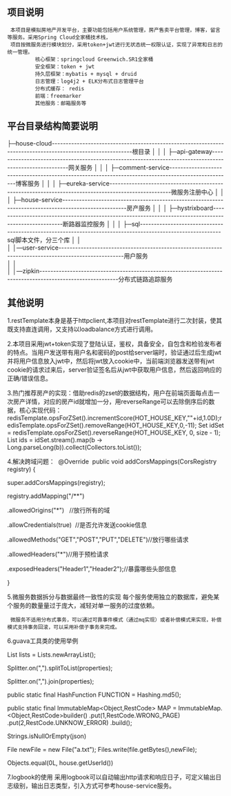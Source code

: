 ## 项目说明 ##
     本项目是模拟房地产开发平台，主要功能包括用户系统管理，房产售卖平台管理，博客，留言等服务。采用Spring Cloud全家桶技术栈，
     项目按微服务进行模块划分，采用token+jwt进行无状态统一权限认证，实现了异常和日志的统一管理。
             核心框架：springcloud Greenwich.SR1全家桶
             安全框架：token + jwt
             持久层框架：mybatis + mysql + druid
             日志管理：log4j2 + ELK分布式日志管理平台
             分布式缓存： redis
             前端：freemarker
             其他服务：邮箱服务等
     
## 平台目录结构简要说明 ##

├─house-cloud-----------------------------------------------------------------------------------------------------------根目录
│  │
│  ├─api-gateway--------------------------------------------------------------------------------------------------------网关服务
│  │
│  ├─comment-service----------------------------------------------------------------------------------------------------博客服务
│  │
│  ├─eureka-service----------------------------------------------------------------------------------------------------微服务注册中心
│  │
│  ├─house-service-----------------------------------------------------------------------------------------------------房产服务
│  │
│  ├─hystrixboard------------------------------------------------------------------------------------------------------断路器监控服务
│  │
│  ├─sql-----------------------------------------------------------------------------------------------------------sql脚本文件，分三个库
│  │  
│  │—user-service-----------------------------------------------------------------------------------------------------用户服务  
│  │  
│  │—zipkin----------------------------------------------------------------------------------------------------------分布式链路追踪服务  

## 其他说明 ##
 1.restTemplate本身是基于httpclient,本项目对restTemplate进行二次封装，使其既支持直连调用，又支持以loadbalance方式进行调用。
 
 2.本项目采用jwt+token实现了登陆认证，鉴权，具备安全，自包含和检验发布者的特点。当用户发送带有用户名和密码的post给server端时，验证通过后生成jwt并将用户信息放入jwt中，然后将jwt放入cookie中，当前端浏览器发送带有jwt cookie的请求过来后，server验证签名后从jwt中获取用户信息，然后返回响应的正确/错误信息。
 
 3.热门推荐房产的实现：借助redis的zset的数据结构，用户在前端页面每点击一次房产详情，对应的房产id就增加一分，用reverseRange可以去除倒序后的数据，核心实现代码：
 redisTemplate.opsForZSet().incrementScore(HOT_HOUSE_KEY,""+id,1.0D);redisTemplate.opsForZSet().removeRange(HOT_HOUSE_KEY,0,-11);
 Set<String> idSet = redisTemplate.opsForZSet().reverseRange(HOT_HOUSE_KEY, 0, size - 1);
List<Long> ids = idSet.stream().map(b -> 
Long.parseLong(b)).collect(Collectors.toList());
        
4.解决跨域问题：
 @Override  public void addCorsMappings(CorsRegistry registry) {  
 
 super.addCorsMappings(registry);   
 
 registry.addMapping("/**")  
 
 .allowedOrigins("*")   //放行所有的域 
 
 .allowCredentials(true)  //是否允许发送cookie信息 
 
 .allowedMethods("GET","POST","PUT","DELETE")//放行哪些请求   
 
 .allowedHeaders("*")//用于预检请求           
 
 .exposedHeaders("Header1","Header2");//暴露哪些头部信息  
 
 }
 
 5.微服务数据拆分与数据最终一致性的实现
     每个服务使用独立的数据库，避免某个服务的数量量过于庞大，减轻对单一服务的过度依赖。
     
     微服务不适用分布式事务，可以通过可靠事件模式（通过mq实现）或者补偿模式来实现，补偿模式支持事务回滚，可以采用补偿子事务来完成。
 
 6.guava工具类的使用举例
 
 List<House> lists = Lists.newArrayList();

Splitter.on(",").splitToList(properties);

Splitter.on(",").join(properties);

public static final HashFunction FUNCTION = Hashing.md5();

public static final ImmutableMap<Object,RestCode> MAP = ImmutableMap.<Object,RestCode>builder()            .put(1,RestCode.WRONG_PAGE)         .put(2,RestCode.UNKNOW_ERROR)
 .build();

Strings.isNullOrEmpty(json)

File newFile = new File("a.txt");
Files.write(file.getBytes(),newFile);


Objects.equal(0L, house.getUserId())


 7.logbook的使用
 采用logbook可以自动输出http请求和响应日子，可定义输出日志级别，输出日志类型，引入方式可参考house-service服务。
